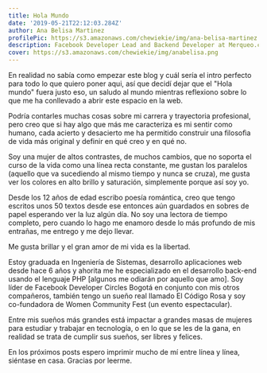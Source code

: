 ```yaml
---
title: Hola Mundo
date: '2019-05-21T22:12:03.284Z'
author: Ana Belisa Martinez
profilePic: https://s3.amazonaws.com/chewiekie/img/ana-belisa-martinez.jpg
description: Facebook Developer Lead and Backend Developer at Merqueo.com
cover: https://s3.amazonaws.com/chewiekie/img/anabelisa.png
---
```


En realidad no sabía como empezar este blog y cuál sería el intro perfecto para todo lo que quiero poner aqui, así que decidí dejar que el "Hola mundo" fuera justo eso, un saludo al mundo mientras reflexiono sobre lo que me ha conllevado a abrir este espacio en la web.


Podría contarles muchas cosas sobre mi carrera y trayectoria profesional, pero creo que si hay algo que más me caracteriza es mi sentir como humano, cada acierto y desacierto me ha permitido construir una filosofìa de vida más original y definir en qué creo y en qué no.


Soy una mujer de altos contrastes, de muchos cambios, que no soporta el curso de la vida como una línea recta constante, me gustan los paralelos (aquello que va sucediendo al mismo tiempo y nunca se cruza), me gusta ver los colores en alto brillo y saturación, simplemente porque así soy yo.


Desde los 12 años de edad escribo poesía romántica, creo que tengo escritos unos 50 textos desde ese entonces aún guardados en sobres de papel esperando ver la luz algún día. No soy una lectora de tiempo completo, pero cuando lo hago me enamoro desde lo más profundo de mis entrañas, me entrego y me dejo llevar.


Me gusta brillar y el gran amor de mi vida es la libertad.


Estoy graduada en Ingeniería de Sistemas, desarrollo aplicaciones web desde hace 6 años y ahorita me he especializado en el desarrollo back-end usando el lenguaje PHP [algunos me odiarán por aquello que amo]. Soy líder de Facebook Developer Circles Bogotá en conjunto con mis otros compañeros, también tengo un sueño real llamado El Código Rosa y soy co-fundadora de Women Community Fest (un evento espectacular).


Entre mis sueños más grandes está impactar a grandes masas de mujeres para estudiar y trabajar en tecnología, o en lo que se les de la gana, en realidad se trata de cumplir sus sueños, ser libres y felices.


En los próximos posts espero imprimir mucho de mí entre línea y línea, siéntase en casa. Gracias por leerme.